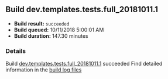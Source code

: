 ## Build dev.templates.tests.full_20181011.1
- **Build result:** `succeeded`
- **Build queued:** 10/11/2018 5:00:01 AM
- **Build duration:** 147.30 minutes
### Details
Build [dev.templates.tests.full_20181011.1](https://winappstudio.visualstudio.com/web/build.aspx?pcguid=a4ef43be-68ce-4195-a619-079b4d9834c2&builduri=vstfs%3a%2f%2f%2fBuild%2fBuild%2f26384) succeeded
Find detailed information in the [build log files](https://uwpctdiags.blob.core.windows.net/buildlogs/dev.templates.tests.full_20181011.1_logs.zip)
